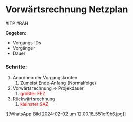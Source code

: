 # Vorwärtsrechnung Netzplan
#ITP #RAH

**Gegeben:**
- Vorgangs IDs
- Vorgänger
- Dauer

### Schritte:

1. Anordnen der Vorgangsknoten
	1. Zumeist Ende-Anfang (Normalfolge)
2. Vorwärtsrechnung => Projekdauer
	1. <span style="color:#ff0000">größter FEZ</span>
3. Rückwärtsrechnung
	1. <span style="color:#ff0000">kleinster SAZ</span>

![[WhatsApp Bild 2024-02-02 um 12.00.18_551ef9b6.jpg]]
